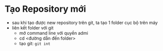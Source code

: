 # Tạo Repository mới
- sau khi tạo được new repository trên git, ta tạo 1 folder cục bộ trên máy
- liên kết folder với git 
	+ mở command line với quyền admi
	+ cd <đường dẫn đến folder>
	+ tạo git: ```git int```